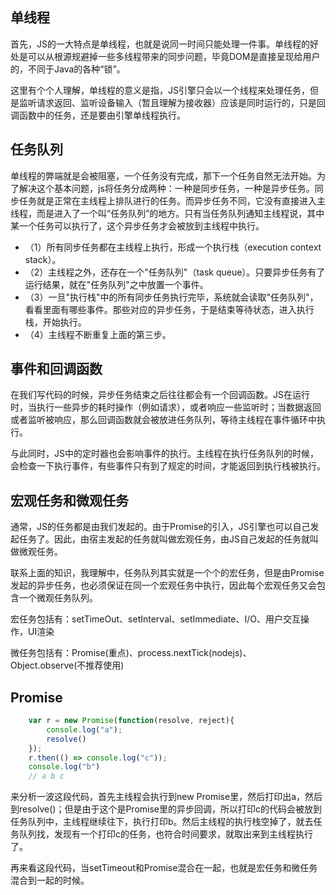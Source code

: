 ## 单线程
首先，JS的一大特点是单线程，也就是说同一时间只能处理一件事。单线程的好处是可以从根源规避掉一些多线程带来的同步问题，毕竟DOM是直接呈现给用户的，不同于Java的各种“锁”。

这里有个个人理解，单线程的意义是指，JS引擎只会以一个线程来处理任务，但是监听请求返回、监听设备输入（暂且理解为接收器）应该是同时运行的，只是回调函数中的任务，还是要由引擎单线程执行。

## 任务队列
单线程的弊端就是会被阻塞，一个任务没有完成，那下一个任务自然无法开始。为了解决这个基本问题，js将任务分成两种：一种是同步任务，一种是异步任务。同步任务就是正常在主线程上排队进行的任务。而异步任务不同，它没有直接进入主线程，而是进入了一个叫“任务队列”的地方。只有当任务队列通知主线程说，其中某一个任务可以执行了，这个异步任务才会被放到主线程中执行。
- （1）所有同步任务都在主线程上执行，形成一个执行栈（execution context stack）。
- （2）主线程之外，还存在一个"任务队列"（task queue）。只要异步任务有了运行结果，就在"任务队列"之中放置一个事件。
- （3）一旦"执行栈"中的所有同步任务执行完毕，系统就会读取"任务队列"，看看里面有哪些事件。那些对应的异步任务，于是结束等待状态，进入执行栈，开始执行。
- （4）主线程不断重复上面的第三步。

## 事件和回调函数
在我们写代码的时候，异步任务结束之后往往都会有一个回调函数。JS在运行时，当执行一些异步的耗时操作（例如请求），或者响应一些监听时；当数据返回或者监听被响应，那么回调函数就会被放进任务队列，等待主线程在事件循环中执行。

与此同时，JS中的定时器也会影响事件的执行。主线程在执行任务队列的时候，会检查一下执行事件，有些事件只有到了规定的时间，才能返回到执行栈被执行。

## 宏观任务和微观任务
通常，JS的任务都是由我们发起的。由于Promise的引入，JS引擎也可以自己发起任务了。因此，由宿主发起的任务就叫做宏观任务，由JS自己发起的任务就叫做微观任务。

联系上面的知识，我理解中，任务队列其实就是一个个的宏任务，但是由Promise发起的异步任务，也必须保证在同一个宏观任务中执行，因此每个宏观任务又会包含一个微观任务队列。

宏任务包括有：setTimeOut、setInterval、setImmediate、I/O、用户交互操作，UI渲染

微任务包括有：Promise(重点)、process.nextTick(nodejs)、Object.observe(不推荐使用)

## Promise
```js
    var r = new Promise(function(resolve, reject){
        console.log("a");
        resolve()
    });
    r.then(() => console.log("c"));
    console.log("b")
    // a b c
```
来分析一波这段代码，首先主线程会执行到new Promise里，然后打印出a，然后到resolve()；但是由于这个是Promise里的异步回调，所以打印c的代码会被放到任务队列中，主线程继续往下，执行打印b。然后主线程的执行栈空掉了，就去任务队列找，发现有一个打印c的任务，也符合时间要求，就取出来到主线程执行了。

再来看这段代码，当setTimeout和Promise混合在一起，也就是宏任务和微任务混合到一起的时候。
